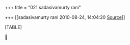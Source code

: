 +++
title = "021 sadasivamurty rani"

+++
[[sadasivamurty rani	2010-08-24, 14:04:20 [Source](https://groups.google.com/g/bvparishat/c/NpiZJW9u5oE)]]



[TABLE]



